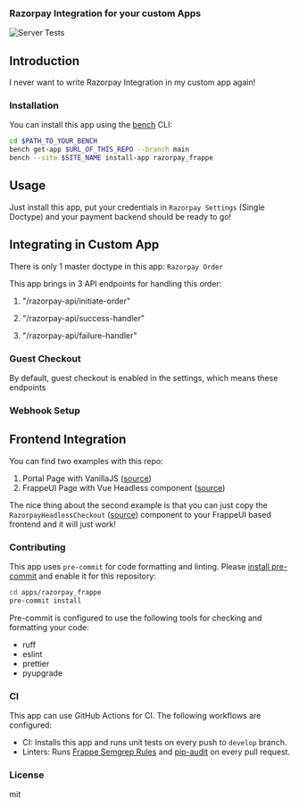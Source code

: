 ### Razorpay Integration for your custom Apps


![Server Tests](https://github.com/BuildWithHussain/razorpay_frappe/actions/workflows/ci.yml/badge.svg)

## Introduction

I never want to write Razorpay Integration in my custom app again!

### Installation

You can install this app using the [bench](https://github.com/frappe/bench) CLI:

```bash
cd $PATH_TO_YOUR_BENCH
bench get-app $URL_OF_THIS_REPO --branch main
bench --site $SITE_NAME install-app razorpay_frappe
```

## Usage

Just install this app, put your credentials in `Razorpay Settings` (Single Doctype) and your payment backend should be ready to go!

## Integrating in Custom App

There is only 1 master doctype in this app: `Razorpay Order`

This app brings in 3 API endpoints for handling this order:

1. "/razorpay-api/initiate-order"

2. "/razorpay-api/success-handler"

3. "/razorpay-api/failure-handler"

### Guest Checkout

By default, guest checkout is enabled in the settings, which means these endpoints

### Webhook Setup


## Frontend Integration

You can find two examples with this repo:

1. Portal Page with VanillaJS ([source](./examples/checkout.html))
2. FrappeUI Page with Vue Headless component ([source](./examples/FrappeUICheckout.vue))

The nice thing about the second example is that you can just copy the `RazorpayHeadlessCheckout` ([source](./examples/RazorpayHeadlessCheckout.vue)) component to your FrappeUI based frontend and it will just work!

### Contributing

This app uses `pre-commit` for code formatting and linting. Please [install pre-commit](https://pre-commit.com/#installation) and enable it for this repository:

```bash
cd apps/razorpay_frappe
pre-commit install
```

Pre-commit is configured to use the following tools for checking and formatting your code:

- ruff
- eslint
- prettier
- pyupgrade

### CI

This app can use GitHub Actions for CI. The following workflows are configured:

- CI: Installs this app and runs unit tests on every push to `develop` branch.
- Linters: Runs [Frappe Semgrep Rules](https://github.com/frappe/semgrep-rules) and [pip-audit](https://pypi.org/project/pip-audit/) on every pull request.


### License

mit
